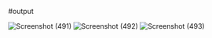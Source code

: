 #output

![Screenshot (491)](https://github.com/user-attachments/assets/8cb8d4f6-7cbe-44ab-90ef-df0381874050)
![Screenshot (492)](https://github.com/user-attachments/assets/0621f3c6-a506-4479-9368-6dc7e9cfc3d6)
![Screenshot (493)](https://github.com/user-attachments/assets/b7334138-2196-4cad-9ab9-5a07243b290a)
